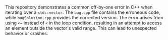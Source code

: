 This repository demonstrates a common off-by-one error in C++ when iterating over a `std::vector`. The `bug.cpp` file contains the erroneous code, while `bugSolution.cpp` provides the corrected version. The error arises from using `<=` instead of `<` in the loop condition, resulting in an attempt to access an element outside the vector's valid range. This can lead to unexpected behavior or crashes.